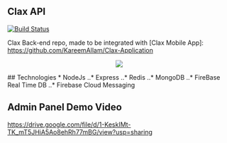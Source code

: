 ## Clax API
[![Build Status](https://dev.azure.com/Not-Activists/Clax/_apis/build/status/clax%20-%202%20-%20CI?branchName=master)](https://dev.azure.com/Not-Activists/Clax/_build/latest?definitionId=3&branchName=master)

  Clax Back-end repo, made to be integrated with [Clax Mobile App]: https://github.com/KareemAllam/Clax-Application

<p align="center">
  <img src="https://imgur.com/A9wayy6.png" />
</p>
## Technologies
* NodeJs
..* Express
..* Redis
..* MongoDB
..* FireBase Real Time DB
..* Firebase Cloud Messaging


## Admin Panel Demo Video
https://drive.google.com/file/d/1-KeskIMt-TK_mT5JHiA5Ao8ehRh77mBG/view?usp=sharing
